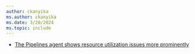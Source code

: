 ```yaml
---
author: ckanyika
ms.author: ckanyika
ms.date: 3/20/2024
ms.topic: include
---
```


- [The Pipelines agent shows resource utilization issues more prominently](#the-pipelines-agent-shows-resource-utilization-issues-more-prominently)
